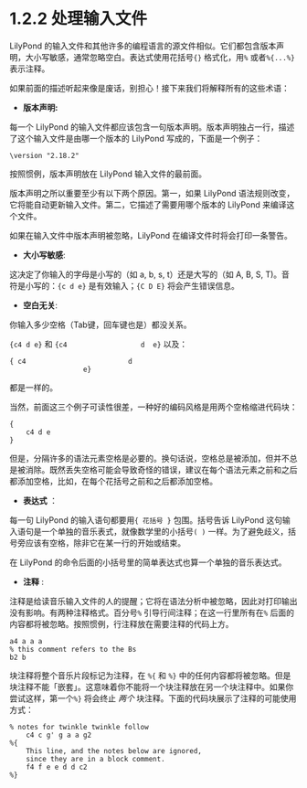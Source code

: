 # 1.2.2 处理输入文件

LilyPond 的输入文件和其他许多的编程语言的源文件相似。它们都包含版本声明，大小写敏感，通常忽略空白。表达式使用花括号`{}` 格式化，用`%` 或者`%{...%}` 表示注释。

如果前面的描述听起来像是废话，别担心！接下来我们将解释所有的这些术语：

* **版本声明:** 

每一个 LilyPond 的输入文件都应该包含一句版本声明。版本声明独占一行，描述了这个输入文件是由哪一个版本的 LilyPond 写成的，下面是一个例子：

```text
\version "2.18.2"
```

按照惯例，版本声明放在 LilyPond 输入文件的最前面。

版本声明之所以重要至少有以下两个原因。第一，如果 LilyPond 语法规则改变，它将能自动更新输入文件。第二，它描述了需要用哪个版本的 LilyPond 来编译这个文件。

如果在输入文件中版本声明被忽略，LilyPond 在编译文件时将会打印一条警告。

* **大小写敏感**: 

这决定了你输入的字母是小写的（如 a, b, s, t）还是大写的（如 A, B, S, T\)。音符是小写的：`{c d e}` 是有效输入；`{C D E}` 将会产生错误信息。

* **空白无关**: 

你输入多少空格（Tab键，回车键也是）都没关系。

`{c4 d e}` 和 `{c4                  d  e}` 以及：

```text
{ c4                         d 
                  e}
```

都是一样的。

当然，前面这三个例子可读性很差，一种好的编码风格是用两个空格缩进代码块：

```text
{
    c4 d e
}
```

但是，分隔许多的语法元素空格是必要的。换句话说，空格总是被添加，但并不总是被消除。既然丢失空格可能会导致奇怪的错误，建议在每个语法元素之前和之后都添加空格，比如，在每个花括号之前和之后都添加空格。

* **表达式** ： 

每一句 LilyPond 的输入语句都要用`{ 花括号 }` 包围。括号告诉 LilyPond 这句输入语句是一个单独的音乐表式，就像数学里的小括号`( )` 一样。为了避免歧义，括号旁应该有空格，除非它在某一行的开始或结束。

在 LilyPond 的命令后面的小括号里的简单表达式也算一个单独的音乐表达式。

* **注释** :

 注释是给读音乐输入文件的人的提醒；它将在语法分析中被忽略，因此对打印输出没有影响。有两种注释格式。百分号`%` 引导行间注释；在这一行里所有在`%` 后面的内容都将被忽略。按照惯例，行注释放在需要注释的代码上方。

```text
a4 a a a
% this comment refers to the Bs
b2 b
```

  块注释将整个音乐片段标记为注释，在 `%{` 和 `%}` 中的任何内容都将被忽略。但是块注释不能「嵌套」。这意味着你不能将一个块注释放在另一个块注释中。如果你尝试这样，第一个`%}` 将会终止 _两个_ 块注释。下面的代码块展示了注释的可能使用方式：

```text
% notes for twinkle twinkle follow
    c4 c g' g a a g2
%{
    This line, and the notes below are ignored,
    since they are in a block comment.
    f4 f e e d d c2
%}
```





